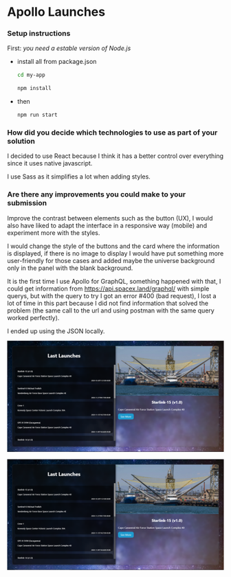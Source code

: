 # Apollo Launches



### Setup instructions

First: *you need a estable version of Node.js*

* install all from package.json
  ```sh
  cd my-app
  ```
  ```sh
  npm install
  ```
* then
  ```sh
  npm run start
  ```

### How did you decide which technologies to use as part of your solution

I decided to use React because I think it has a better control over everything since it uses native javascript.

I use Sass as it simplifies a lot when adding styles.

### Are there any improvements you could make to your submission

Improve the contrast between elements such as the button (UX), I would also have liked to adapt the interface in a responsive way (mobile) and experiment more with the styles.

I would change the style of the buttons and the card where the information is displayed, if there is no image to display I would have put something more user-friendly for those cases and added maybe the universe background only in the panel with the blank background.

It is the first time I use Apollo for GraphQL, something happened with that, I could get information from https://api.spacex.land/graphql/ with simple querys, but with the query to try I got an error #400 (bad request), I lost a lot of time in this part because I did not find information that solved the problem (the same call to the url and using postman with the same query worked perfectly).

I ended up using the JSON locally.


![App](/screenshots/app.PNG?raw=true "The App")

![Postman](/screenshots/app.PNG?raw=true "Thests with Postman to the Api")